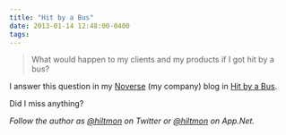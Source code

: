 ```yaml
---
title: "Hit by a Bus"
date: 2013-01-14 12:48:00-0400
tags: 
---
```


> What would happen to my clients and my products if I got hit by a bus?

I answer this question in my [Noverse](http://www.noverse.com) (my company) blog in [Hit by a Bus](http://www.noverse.com/blog/2013/01/hit-by-a-bus/). 

Did I miss anything?

*Follow the author as [@hiltmon](https://twitter.com/hiltmon) on Twitter or [@hiltmon](http://alpha.app.net/hiltmon) on App.Net.*
